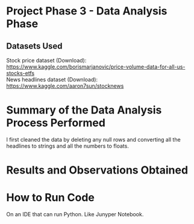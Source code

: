 # Project Phase 3 - Data Analysis Phase

## Datasets Used

Stock price dataset (Download):
https://www.kaggle.com/borismarjanovic/price-volume-data-for-all-us-stocks-etfs \
News headlines dataset (Download):
https://www.kaggle.com/aaron7sun/stocknews

# Summary of the Data Analysis Process Performed

I first cleaned the data by deleting any null rows and converting all the headlines to strings and all the numbers to floats. 

# Results and Observations Obtained

# How to Run Code

On an IDE that can run Python. Like Junyper Notebook.
